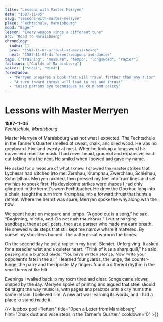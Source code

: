 ```yaml
---
title: "Lessons with Master Merryen"
date: "1587-11-05"
slug: "lessons-with-master-merryen"
place: "Fechtschule, Maraisbourg"
mood: "Eager"
lesson: "Every weapon sings a different tune"
arc: "Road to Maraisbourg"
chronology:
  index: 11
  prev: "1587-11-03-arrival-at-maraisbourg"
  next: "1587-11-07-different-weapons-and-dances"
tags: ["training", "measure", "tempo", "longsword", "rapier"]
factions: ["Guilds of Maraisbourg"]
voices: ["Steel", "Wind"]
foreshadow:
  - "Merryen prepares a book that will travel farther than any tutor"
  - "A turn toward thrust will lead to cut and thrust"
  - "Guild patrons eye techniques as coin and policy"
---
```


# Lessons with Master Merryen  
**1587-11-05**  
*Fechtschule, Maraisbourg*

Master Merryen of Maraisbourg was not what I expected. The Fechtschule in the Tanner's Quarter smelled of sweat, chalk, and oiled wood. He was no greybeard. Five and twenty at most. When he took up a longsword his movement read like music I had never heard, graceful and expansive, each cut folding into the next. He smiled when I bowed and gave my name.

He asked for a measure of what I knew. I showed the master strikes that Lychenar had stitched into me: Zornhau, Krumphau, Zwerchhau, Schielhau, Scheitelhau. Merryen nodded, then pressed my feet into truer lines and set my hips to speak first. His developing strikes were shapes I had only glimpsed in the hermit's worn Fechtbucher. He drew the Oberhau long into a chain, taught the turn from Krumphau into a forward thrust that hunts a retreat. Where the hermit was spare, Merryen spoke the why along with the how.

We spent hours on measure and tempo. “A good cut is a song,” he said. “Beginning, middle, end. Do not rush the chorus.” I cut at hanging sandbags, then at pell posts, then at a partner who made me earn breath. He showed wide steps that still kept me narrow where it mattered. By sunset my shoulders burned. The patterns sat warm in the bones.

On the second day he put a rapier in my hand. Slender. Unforgiving. It asked for a steadier wrist and a quieter heart. “Think of it as a sharp quill,” he said, passing me a blunted blade. “You have written stories. Now write your opponent’s fate in the air.” I learned four guards, the lunge, the counter-lunge, the parry and the riposte. My fingers found a different rhythm in the small turns of the hilt.

Evenings I walked back to my room tired and clear. Songs came slower, shaped by the day. Merryen spoke of printing and argued that steel should be taught the way music is, with pages and practice until a city hums the same refrain. I believed him. A new art was learning its words, and I had a place to stand inside it.

{{< lutebox pool="letters" title="Open a Letter from Maraisbourg" hint="Chalk dust and wide steps in the Tanner's Quarter." cooldown="0" >}}
